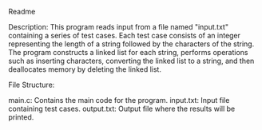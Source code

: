 Readme

Description:
This program reads input from a file named "input.txt" containing a series of test cases. Each test case consists of an integer representing the length of a string followed by the characters of the string. The program constructs a linked list for each string, performs operations such as inserting characters, converting the linked list to a string, and then deallocates memory by deleting the linked list.

File Structure:

main.c: Contains the main code for the program.
input.txt: Input file containing test cases.
output.txt: Output file where the results will be printed.
